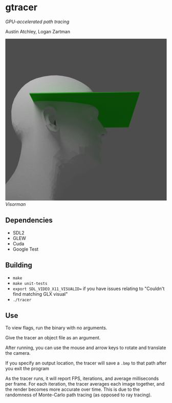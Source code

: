 # gtracer
*GPU-accelerated path tracing*

Austin Atchley, Logan Zartman

![visorman](img/visorman.png)
*Visorman*

## Dependencies
* SDL2
* GLEW
* Cuda
* Google Test

## Building
* `make`
* `make unit-tests`
* `export SDL_VIDEO_X11_VISUALID=` if you have issues relating to "Couldn't find matching GLX visual"
* `./tracer`

## Use
To view flags, run the binary with no arguments.

Give the tracer an object file as an argument.

After running, you can use the mouse and arrow keys to rotate and translate the camera.

If you specify an output location, the tracer will save a `.bmp` to that path after you exit the program

As the tracer runs, it will report FPS, iterations, and average milliseconds per frame. For each iteration, the tracer averages each image together, and the render becomes more accurate over time. This is due to the randomness of Monte-Carlo path tracing (as opposed to ray tracing).
